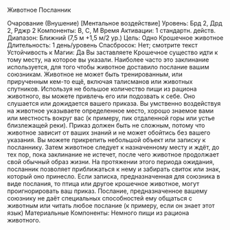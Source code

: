
Животное Посланник

Очарование (Внушение) [Ментальное
воздействие]
Уровень: Брд 2, Дрд 2, Рджр 2
Компоненты: В, С, М
Время Активации: 1 стандартн. действ.
Диапазон: Ближний (7,5 м +1,5 м/2 ур.)
Цель: Одно Крошечное животное
Длительность: 1 день/уровень
Спасбросок: Нет; смотрите текст
Устойчивость к Магии: Да
Вы заставляете Крошечное существо
идти к тому месту, на которое вы указали. Наиболее часто это заклинание
используется, для того чтобы животное
доставило послание вашим союзникам.
Животное не может быть тренированным, или прирученным кем-то ещё,
включая талисманов или животных
спутников.
Используя не большое количество
пищи из рациона животного, вы можете привлечь его или подозвать к себе.
Оно слушается или дожидается вашего приказа. Вы умственно воздействуя
на животное указываете определенное
место, хорошо знаемое вами или местность вокруг вас (к примеру, пик отдаленной горы или устье близлежащей
реки). Приказ должен быть не сложным, потому что животное зависит от
ваших знаний и не может обойтись без
вашего указания. Вы можете прикрепить небольшой объект или записку к
посланнику. Затем животное следует к
назначенному месту и ждёт, до тех пор,
пока заклинание не истечет, после чего
животное продолжает свой обычный
образ жизни.
На протяжении этого периода ожидания, посланник позволяет приближаться к нему и забирать свиток или знак,
который оно принесло. Если записка,
предназначенная для союзника в виде
послания, то птица или другое крошечное животное, могут проигнорировать
ваш приказ. Послание, предназначенное вашему союзнику не даёт специальных способностей ему общаться с
животным или читать любое послание
(к примеру, если он знает этот язык)
Материальные Компоненты: Немного пищи из рациона животного.